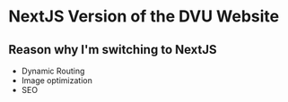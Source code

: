 # NextJS Version of the DVU Website

## Reason why I'm switching to NextJS

- Dynamic Routing
- Image optimization
- SEO
